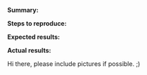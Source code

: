 **Summary:**

**Steps to reproduce:**

**Expected results:**

**Actual results:**


Hi there, please include pictures if possible. ;)
